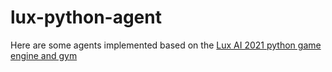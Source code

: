 # lux-python-agent

Here are some agents implemented based on the [Lux AI 2021 python game engine and gym](https://github.com/glmcdona/LuxPythonEnvGym/)
